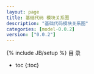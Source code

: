 ```yaml
---
layout: page
title: 基础代码 模块关系图
description: "基础代码模块关系图"
categories: [model-0.0.2]
version: ["0.0.2"]
---
```

{% include JB/setup %}
 目  录

* toc
{:toc}

